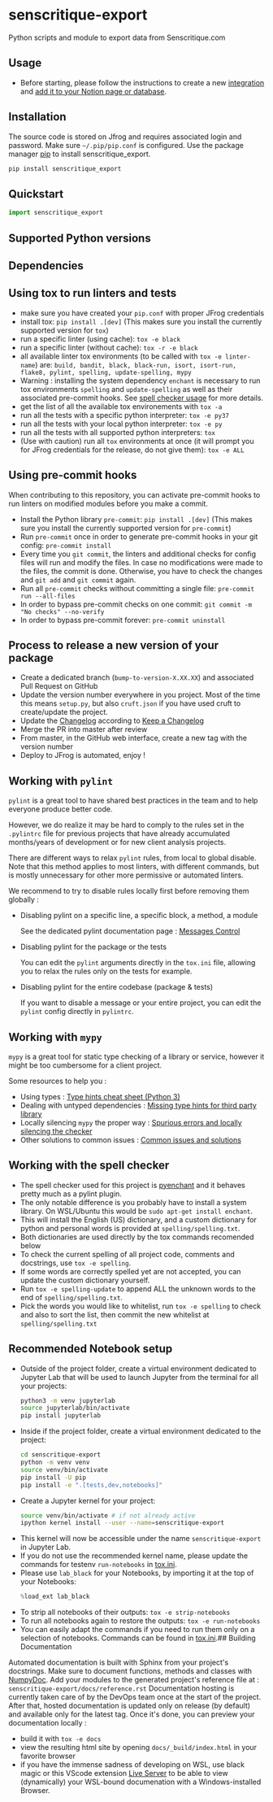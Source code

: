 # senscritique-export

Python scripts and module to export data from Senscritique.com

## Usage

- Before starting, please follow the instructions to create a new [integration](https://www.notion.so/my-integrations) and [add it to your Notion page or database](https://developers.notion.com/docs/getting-started#step-2-share-a-database-with-your-integration).

## Installation

The source code is stored on Jfrog and requires associated login and password.
Make sure `~/.pip/pip.conf` is configured.
Use the package manager [pip](https://pip.pypa.io/en/stable/) to install senscritique_export.

```bash
pip install senscritique_export
```

## Quickstart

```python
import senscritique_export
```

## Supported Python versions

## Dependencies

## Using tox to run linters and tests

- make sure you have created your `pip.conf` with proper JFrog credentials
- install tox: `pip install .[dev]` (This makes sure you install the currently supported version for `tox`)
- run a specific linter (using cache): `tox -e black`
- run a specific linter (without cache): `tox -r -e black`
- all available linter tox environments (to be called with `tox -e linter-name`) are: `build, bandit, black, black-run, isort, isort-run, flake8, pylint, spelling, update-spelling, mypy`
- Warning : installing the system dependency `enchant` is necessary to run tox environments `spelling` and `update-spelling` as well as their associated pre-commit hooks. See [spell checker usage](##-working-with-the-spell-checker) for more details.
- get the list of all the available tox environements with `tox -a`
- run all the tests with a specific python interpreter: `tox -e py37`
- run all the tests with your local python interpreter: `tox -e py`
- run all the tests with all supported python interpreters: `tox`
- (Use with caution) run all `tox` environments at once (it will prompt you for JFrog credentials for the release, do not give them): `tox -e ALL`

## Using pre-commit hooks

When contributing to this repository, you can activate pre-commit hooks to run linters on modified modules before you make a commit.

- Install the Python library `pre-commit`: `pip install .[dev]` (This makes sure you install the currently supported version for `pre-commit`)
- Run `pre-commit` once in order to generate pre-commit hooks in your git config: `pre-commit install`
- Every time you `git commit`, the linters and additional checks for config files will run and modify the files. In case no modifications were made to the files, the commit is done. Otherwise, you have to check the changes and `git add` and `git commit` again.
- Run all `pre-commit` checks without committing a single file: `pre-commit run --all-files`
- In order to bypass pre-commit checks on one commit: `git commit -m "No checks" --no-verify`
- In order to bypass pre-commit forever: `pre-commit uninstall`

## Process to release a new version of your package

- Create a dedicated branch (`bump-to-version-X.XX.XX`) and associated Pull Request on GitHub
- Update the version number everywhere in you project. Most of the time this means `setup.py`, but also `cruft.json` if you have used cruft to create/update the project.
- Update the [Changelog](CHANGELOG.md) according to [Keep a Changelog](https://keepachangelog.com/en/1.0.0/)
- Merge the PR into master after review
- From master, in the GitHub web interface, create a new tag with the version number
- Deploy to JFrog is automated, enjoy !

## Working with `pylint`

`pylint` is a great tool to have shared best practices in the team and to help everyone produce better code.

However, we do realize it may be hard to comply to the rules set in the `.pylintrc` file for previous projects that have already accumulated months/years of development or for new client analysis projects.

There are different ways to relax `pylint` rules, from local to global disable. Note that this method applies to most linters, with different commands, but is mostly unnecessary for other more permissive or automated linters.

We recommend to try to disable rules locally first before removing them globally :

- Disabling pylint on a specific line, a specific block, a method, a module

  See the dedicated pylint documentation page : [Messages Control](http://pylint.pycqa.org/en/latest/user_guide/message-control.html#block-disables)

- Disabling pylint for the package or the tests

  You can edit the `pylint` arguments directly in the `tox.ini` file, allowing you to relax the rules only on the tests for example.

- Disabling pylint for the entire codebase (package & tests)

  If you want to disable a message or your entire project, you can edit the `pylint` config directly in `pylintrc`.

## Working with `mypy`

`mypy` is a great tool for static type checking of a library or service, however it might be too cumbersome for a client project.

Some resources to help you :

- Using types : [Type hints cheat sheet (Python 3)](https://mypy.readthedocs.io/en/stable/cheat_sheet_py3.html)
- Dealing with untyped dependencies : [Missing type hints for third party library](https://mypy.readthedocs.io/en/stable/running_mypy.html#missing-type-hints-for-third-party-library)
- Locally silencing `mypy` the proper way : [Spurious errors and locally silencing the checker](https://mypy.readthedocs.io/en/stable/common_issues.html#spurious-errors-and-locally-silencing-the-checker)
- Other solutions to common issues : [Common issues and solutions](https://mypy.readthedocs.io/en/stable/common_issues.html#spurious-errors-and-locally-silencing-the-checker)

## Working with the spell checker

- The spell checker used for this project is [pyenchant](https://github.com/pyenchant/pyenchant) and it behaves pretty much as a pylint plugin.
- The only notable difference is you probably have to install a system library.
  On WSL/Ubuntu this would be `sudo apt-get install enchant`.
- This will install the English (US) dictionary, and a custom dictionary for python and personal words is provided at `spelling/spelling.txt`.
- Both dictionaries are used directly by the tox commands recomended below
- To check the current spelling of all project code, comments and docstrings, use `tox -e spelling`.
- If some words are correctly spelled yet are not accepted, you can update the custom dictionary yourself.
- Run `tox -e spelling-update` to append ALL the unknown words to the end of `spelling/spelling.txt`.
- Pick the words you would like to whitelist, run `tox -e spelling` to check and also to sort the list, then commit the new whitelist at `spelling/spelling.txt`

## Recommended Notebook setup

- Outside of the project folder, create a virtual environment dedicated to Jupyter Lab that will be used to launch Jupyter from the terminal for all your projects:
  ```bash
  python3 -m venv jupyterlab
  source jupyterlab/bin/activate
  pip install jupyterlab
  ```
- Inside if the project folder, create a virtual environment dedicated to the project:
  ```bash
  cd senscritique-export
  python -m venv venv
  source venv/bin/activate
  pip install -U pip
  pip install -e ".[tests,dev,notebooks]"
  ```
- Create a Jupyter kernel for your project:
  ```bash
  source venv/bin/activate # if not already active
  ipython kernel install --user --name=senscritique-export
  ```
- This kernel will now be accessible under the name `senscritique-export` in Jupyter Lab.
- If you do not use the recommended kernel name, please update the commands for testenv `run-notebooks` in [tox.ini](tox.ini).
- Please use `lab_black` for your Notebooks, by importing it at the top of your Notebooks:
  ```python
  %load_ext lab_black
  ```
- To strip all notebooks of their outputs: `tox -e strip-notebooks`
- To run all notebooks again to restore the outputs: `tox -e run-notebooks`
- You can easily adapt the commands if you need to run them only on a selection of notebooks. Commands can be found in [tox.ini](tox.ini).## Building Documentation

Automated documentation is built with Sphinx from your project's docstrings.
Make sure to document functions, methods and classes with [NumpyDoc](https://numpydoc.readthedocs.io/en/latest/format.html).
Add your modules to the generated project's reference file at : `senscritique-export/docs/reference.rst`
Documentation hosting is currently taken care of by the DevOps team once at the start of the project.
After that, hosted documentation is updated only on release (by default) and available only for the latest tag.
Once it's done, you can preview your documentation locally :

- build it with `tox -e docs`
- view the resulting html site by opening `docs/_build/index.html` in your favorite browser
- if you have the immense sadness of developing on WSL, use black magic or this VScode extension [Live Server](https://marketplace.visualstudio.com/items?itemName=ritwickdey.LiveServer) to be able to view (dynamically) your WSL-bound documenation with a Windows-installed Browser.
